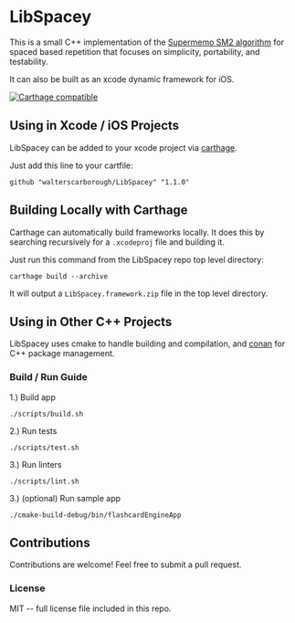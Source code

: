 # LibSpacey

This is a small C++ implementation of the [Supermemo SM2 algorithm](https://www.supermemo.com/english/ol/sm2.htm) for spaced based repetition that focuses on simplicity, portability, and testability.

It can also be built as an xcode dynamic framework for iOS. 

[![Carthage compatible](https://img.shields.io/badge/Carthage-compatible-4BC51D.svg?style=flat)](https://github.com/Carthage/Carthage)

## Using in Xcode / iOS Projects

LibSpacey can be added to your xcode project via [carthage](https://github.com/Carthage/Carthage).

Just add this line to your cartfile:

```
github "walterscarborough/LibSpacey" "1.1.0"
```

## Building Locally with Carthage

Carthage can automatically build frameworks locally.
It does this by searching recursively for a `.xcodeproj` file and building it.

Just run this command from the LibSpacey repo top level directory: 

```
carthage build --archive
```

It will output a `LibSpacey.framework.zip` file in the top level directory.

## Using in Other C++ Projects

LibSpacey uses cmake to handle building and compilation, and [conan](https://github.com/conan-io/conan) for C++ package management.

### Build / Run Guide

1.) Build app
```
./scripts/build.sh
```

2.) Run tests
```
./scripts/test.sh
```

3.) Run linters
```
./scripts/lint.sh
```

3.) (optional) Run sample app

```
./cmake-build-debug/bin/flashcardEngineApp
```

## Contributions

Contributions are welcome! Feel free to submit a pull request.

### License

MIT -- full license file included in this repo.
